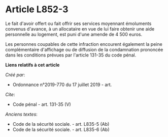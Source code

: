 # Article L852-3

Le fait d'avoir offert ou fait offrir ses services moyennant émoluments convenus d'avance, à un allocataire en vue de lui
faire obtenir une aide personnelle au logement, est puni d'une amende de 4 500 euros. 

Les personnes coupables de cette infraction encourent également la peine complémentaire d'affichage ou de diffusion de la
condamnation prononcée dans les conditions prévues par l'article 131-35 du code pénal.

**Liens relatifs à cet article**

_Créé par_:

  - Ordonnance n°2019-770 du 17 juillet 2019 - art.

_Cite_:

  - Code pénal - art. 131-35 (V)

_Anciens textes_:

  - Code de la sécurité sociale. - art. L835-5 (Ab)
  - Code de la sécurité sociale. - art. L835-6 (Ab)
